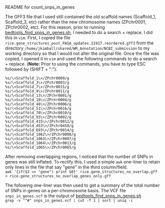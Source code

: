 README for count_snps_in_genes

The GFF3 file that I used still contained the old scaffold names (Scaffold_1, Scaffold_3, etc) rather than the new chromosome names (ZPchr0001, ZPchr0002, etc). For this reason, prior to running [bedtools_find_snps_in_genes.sh](bedtools_find_snps_in_genes.sh), I needed to do a search + replace. I did this in ```vim```. First, I copied the file ```rice.gene_structures_post_PASA_updates.21917.reordered.gff3``` from the directory ```/home/jkimball/shared/WR_Annotation/NCBI_submission``` to my working directory so that I would not alter the original file. Once the file was copied, I opened it in ```vim``` and used the following commands to do a search + replace. (**Note:** Prior to using the commands, you have to type ESC followed by (SHIFT + ":").

```%s/\<Scaffold_1\>/ZPchr0009/g```<br>
```%s/\<Scaffold_3\>/ZPchr0003/g```<br>
```%s/\<Scaffold_7\>/ZPchr0015/g```<br>
```%s/\<Scaffold_9\>/ZPchr0011/g```<br>
```%s/\<Scaffold_13\>/ZPchr0001/g```<br>
```%s/\<Scaffold_18\>/ZPchr0004/g```<br>
```%s/\<Scaffold_48\>/ZPchr0006/g```<br>
```%s/\<Scaffold_51\>/ZPchr0016/g```<br>
```%s/\<Scaffold_70\>/ZPchr0010/g```<br>
```%s/\<Scaffold_93\>/ZPchr0002/g```<br>
```%s/\<Scaffold_415\>/ZPchr0012/g```<br>
```%s/\<Scaffold_453\>/ZPchr0458/g```<br>
```%s/\<Scaffold_693\>/ZPchr0014/g```<br>
```%s/\<Scaffold_1062\>/ZPchr0008/g```<br>
```%s/\<Scaffold_1063\>/ZPchr0007/g```<br>
```%s/\<Scaffold_1064\>/ZPchr0013/g```<br>
```%s/\<Scaffold_1065\>/ZPchr0005/g```<br>

After removing overlapping regions, I noticed that the number of SNPs in genes was still inflated. To rectify this, I used a simple ```awk``` one-liner to retain only lines in the file that say "gene" in the third column/field.<br>
```awk '{if($3 == "gene") print $0}' rice.gene_structures_no_overlap.gff > rice.gene_structures_no_overlap_genes_only.gff```

The following one-liner was then used to get a summary of the total number of SNPs in genes on a per-chromosome basis. The VCF file ```snps_in_genes.vcf``` is the output of [bedtools_find_snps_in_genes.sh](bedtools_find_snps_in_genes.sh)<br>
```grep -v "^#" snps_in_genes.vcf | cut -f 1 | sort | uniq -c```<br>
